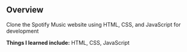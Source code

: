 ## Overview
Clone the Spotify Music website using HTML, CSS, and JavaScript for development

**Things I learned include:**
HTML, CSS, JavaScript
